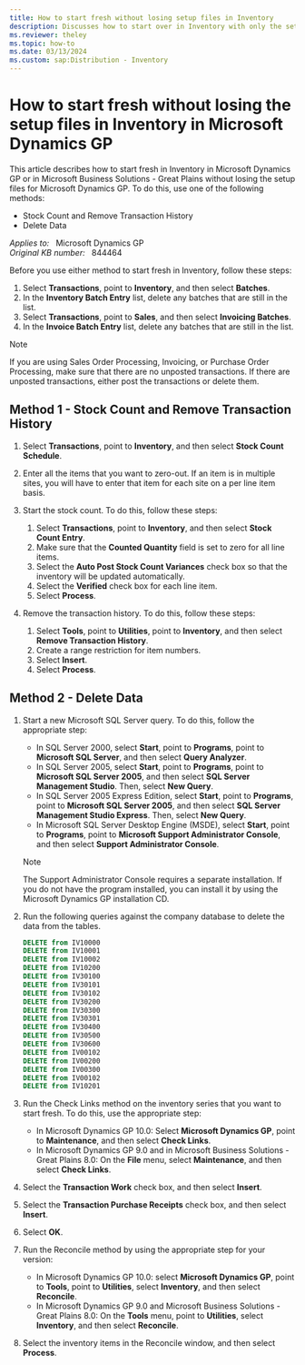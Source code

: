 ```yaml
---
title: How to start fresh without losing setup files in Inventory
description: Discusses how to start over in Inventory with only the setup files in Microsoft Dynamics GP and in Microsoft Business Solutions - Great Plains.
ms.reviewer: theley
ms.topic: how-to
ms.date: 03/13/2024
ms.custom: sap:Distribution - Inventory
---
```

# How to start fresh without losing the setup files in Inventory in Microsoft Dynamics GP

This article describes how to start fresh in Inventory in Microsoft Dynamics GP or in Microsoft Business Solutions - Great Plains without losing the setup files for Microsoft Dynamics GP. To do this, use one of the following methods:

- Stock Count and Remove Transaction History
- Delete Data

_Applies to:_ &nbsp; Microsoft Dynamics GP  
_Original KB number:_ &nbsp; 844464

Before you use either method to start fresh in Inventory, follow these steps:

1. Select **Transactions**, point to **Inventory**, and then select **Batches**.
2. In the **Inventory Batch Entry** list, delete any batches that are still in the list.
3. Select **Transactions**, point to **Sales**, and then select **Invoicing Batches**.
4. In the **Invoice Batch Entry** list, delete any batches that are still in the list.

> [!NOTE]
> If you are using Sales Order Processing, Invoicing, or Purchase Order Processing, make sure that there are no unposted transactions. If there are unposted transactions, either post the transactions or delete them.

## Method 1 - Stock Count and Remove Transaction History

1. Select **Transactions**, point to **Inventory**, and then select **Stock Count Schedule**.
2. Enter all the items that you want to zero-out. If an item is in multiple sites, you will have to enter that item for each site on a per line item basis.
3. Start the stock count. To do this, follow these steps:

    1. Select **Transactions**, point to **Inventory**, and then select **Stock Count Entry**.
    2. Make sure that the **Counted Quantity** field is set to zero for all line items.
    3. Select the **Auto Post Stock Count Variances** check box so that the inventory will be updated automatically.
    4. Select the **Verified** check box for each line item.
    5. Select **Process**.

4. Remove the transaction history. To do this, follow these steps:

    1. Select **Tools**, point to **Utilities**, point to **Inventory**, and then select **Remove Transaction History**.
    2. Create a range restriction for item numbers.
    3. Select **Insert**.
    4. Select **Process**.

## Method 2 - Delete Data

1. Start a new Microsoft SQL Server query. To do this, follow the appropriate step:

   - In SQL Server 2000, select **Start**, point to **Programs**, point to **Microsoft SQL Server**, and then select **Query Analyzer**.
   - In SQL Server 2005, select **Start**, point to **Programs**, point to **Microsoft SQL Server 2005**, and then select **SQL Server Management Studio**. Then, select **New Query**.
   - In SQL Server 2005 Express Edition, select **Start**, point to **Programs**, point to **Microsoft SQL Server 2005**, and then select **SQL Server Management Studio Express**. Then, select **New Query**.
   - In Microsoft SQL Server Desktop Engine (MSDE), select **Start**, point to **Programs**, point to **Microsoft Support Administrator Console**, and then select **Support Administrator Console**.

    > [!NOTE]
    > The Support Administrator Console requires a separate installation. If you do not have the program installed, you can install it by using the Microsoft Dynamics GP installation CD.

2. Run the following queries against the company database to delete the data from the tables.

    ```SQL
    DELETE from IV10000 
    DELETE from IV10001 
    DELETE from IV10002 
    DELETE from IV10200 
    DELETE from IV30100 
    DELETE from IV30101 
    DELETE from IV30102 
    DELETE from IV30200 
    DELETE from IV30300 
    DELETE from IV30301 
    DELETE from IV30400 
    DELETE from IV30500 
    DELETE from IV30600 
    DELETE from IV00102 
    DELETE from IV00200 
    DELETE from IV00300 
    DELETE from IV00102 
    DELETE from IV10201
    ```

3. Run the Check Links method on the inventory series that you want to start fresh. To do this, use the appropriate step:
   - In Microsoft Dynamics GP 10.0: Select **Microsoft Dynamics GP**, point to **Maintenance**, and then select **Check Links**.
   - In Microsoft Dynamics GP 9.0 and in Microsoft Business Solutions - Great Plains 8.0: On the **File** menu, select **Maintenance**, and then select **Check Links**.

4. Select the **Transaction Work** check box, and then select **Insert**.
5. Select the **Transaction Purchase Receipts** check box, and then select **Insert**.
6. Select **OK**.
7. Run the Reconcile method by using the appropriate step for your version:

    - In Microsoft Dynamics GP 10.0: select **Microsoft Dynamics GP**, point to **Tools**, point to **Utilities**, select **Inventory**, and then select **Reconcile**.
    - In Microsoft Dynamics GP 9.0 and Microsoft Business Solutions - Great Plains 8.0: On the **Tools** menu, point to **Utilities**, select **Inventory**, and then select **Reconcile**.

8. Select the inventory items in the Reconcile window, and then select **Process**.
